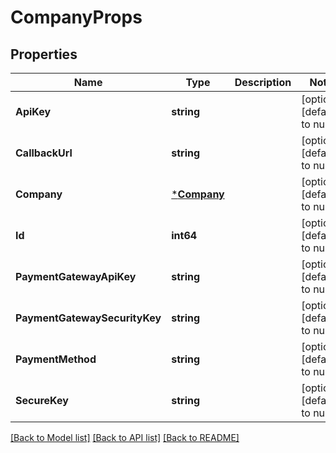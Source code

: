 # CompanyProps

## Properties
Name | Type | Description | Notes
------------ | ------------- | ------------- | -------------
**ApiKey** | **string** |  | [optional] [default to null]
**CallbackUrl** | **string** |  | [optional] [default to null]
**Company** | [***Company**](Company.md) |  | [optional] [default to null]
**Id** | **int64** |  | [optional] [default to null]
**PaymentGatewayApiKey** | **string** |  | [optional] [default to null]
**PaymentGatewaySecurityKey** | **string** |  | [optional] [default to null]
**PaymentMethod** | **string** |  | [optional] [default to null]
**SecureKey** | **string** |  | [optional] [default to null]

[[Back to Model list]](../README.md#documentation-for-models) [[Back to API list]](../README.md#documentation-for-api-endpoints) [[Back to README]](../README.md)


